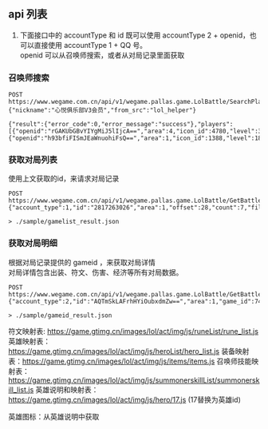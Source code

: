 

## api 列表

1. 下面接口中的 accountType 和 id 既可以使用 accountType 2 + openid，也可以直接使用 accountType 1 + QQ 号。  
  openid 可以从召唤师搜索，或者从对局记录里面获取

### 召唤师搜索
```
POST https://www.wegame.com.cn/api/v1/wegame.pallas.game.LolBattle/SearchPlayer
{"nickname":"心悦俱乐部V3会员","from_src":"lol_helper"}

{"result":{"error_code":0,"error_message":"success"},"players":[{"openid":"rGAKUbGBvYIYgMiJ5lIjcA==","area":4,"icon_id":4780,"level":37,"tier":255,"queue":0},{"openid":"h93bfiFISmJEaWnuohiFsQ==","area":1,"icon_id":1388,"level":183,"tier":255,"queue":0}]}
```

### 获取对局列表

使用上文获取的id，来请求对局记录
```
POST https://www.wegame.com.cn/api/v1/wegame.pallas.game.LolBattle/GetBattleList
{"account_type":1,"id":"2817263026","area":1,"offset":28,"count":7,"filter":"","from_src":"lol_helper"}

> ./sample/gamelist_result.json
```

### 获取对局明细

根据对局记录提供的 gameid ，来获取对局详情  
对局详情包含出装、符文、伤害、经济等所有对局数据。  
```
POST https://www.wegame.com.cn/api/v1/wegame.pallas.game.LolBattle/GetBattleDetail
{"account_type":2,"id":"AQTmSkLAFrhHYiOubxdmZw==","area":1,"game_id":7424037960,"from_src":"lol_helper"}

> ./sample/gameid_result.json
```

符文映射表: https://game.gtimg.cn/images/lol/act/img/js/runeList/rune_list.js
英雄映射表：https://game.gtimg.cn/images/lol/act/img/js/heroList/hero_list.js
装备映射表：https://game.gtimg.cn/images/lol/act/img/js/items/items.js
召唤师技能映射表：https://game.gtimg.cn/images/lol/act/img/js/summonerskillList/summonerskill_list.js
英雄说明和映射表：https://game.gtimg.cn/images/lol/act/img/js/hero/17.js (17替换为英雄id)

英雄图标：从英雄说明中获取